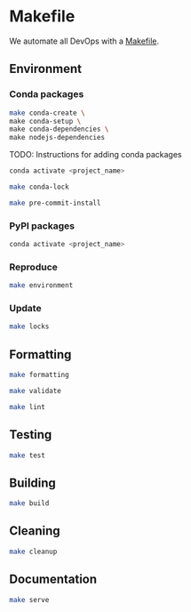 # Makefile

We automate all DevOps with a [Makefile][gnu-make].

## Environment

### Conda packages

```bash
make conda-create \
make conda-setup \
make conda-dependencies \
make nodejs-dependencies
```

TODO: Instructions for adding conda packages

```bash
conda activate <project_name>
```

```bash
make conda-lock
```

```bash
make pre-commit-install
```

### PyPI packages

```bash
conda activate <project_name>
```

### Reproduce

```bash
make environment
```

### Update

```bash
make locks
```

## Formatting

```bash
make formatting
```

```bash
make validate
```

```bash
make lint
```

## Testing

```bash
make test
```

## Building

```bash
make build
```

## Cleaning

```bash
make cleanup
```

## Documentation

```bash
make serve
```

[gnu-make]: https://www.gnu.org/software/make/manual/html_node/index.html
